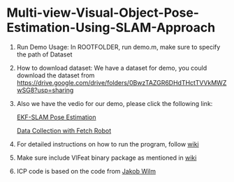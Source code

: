 # Multi-view-Visual-Object-Pose-Estimation-Using-SLAM-Approach


1. Run Demo Usage:
In ROOTFOLDER, run demo.m, make sure to specify the path of Dataset

2. How to download dataset:
We have a dataset for demo, you could download the dataset from https://drive.google.com/drive/folders/0BwzTAZGR6DHdTHctTVVkMWZwSG8?usp=sharing

3. Also we have the vedio for our demo, please click the following link:	

	[EKF-SLAM Pose Estimation](https://www.youtube.com/watch?v=gFre66fHZDo)


	[Data Collection with Fetch Robot](https://www.youtube.com/watch?v=2sMXUtImYQ8)

4. For detailed instructions on how to run the program, follow [wiki](https://github.com/VerseChow/Multi-view-Visual-Object-Pose-Estimation-Using-SLAM-Approach/wiki)

5. Make sure include VlFeat binary package as mentioned in [wiki](https://github.com/VerseChow/Multi-view-Visual-Object-Pose-Estimation-Using-SLAM-Approach/wiki)

6. ICP code is based on the code from [Jakob Wilm](https://www.mathworks.com/matlabcentral/fileexchange/27804-iterative-closest-point)

